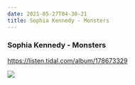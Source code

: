 ```yaml
---
date: 2021-05-27T04-30-21
title: Sophia Kennedy - Monsters
---
```

### Sophia Kennedy - Monsters
https://listen.tidal.com/album/178673329

![](dayone-moment://A8168C3C82454844A77D2EC5EAF22E4B)
